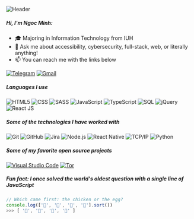 ![Header](https://github.com/ngocminh3107/img/blob/main/White%20and%20Black%20Modern%20Company%20Animated%20Slideshow%20Video.gif)

##### Hi, I'm Ngoc Minh:

- 🎓 Majoring in Information Technology from IUH
- :speech_balloon: Ask me about accessibility, cybersecurity, full-stack, web, or literally anything!
- :mailbox: You can reach me with the links below


[![Telegram](https://img.shields.io/badge/-TELEGRAM-2CA5E0?style=for-the-badge&logo=telegram&logoColor=white)](https://web.telegram.org/k/#@Mihh317)
[![Gmail](https://img.shields.io/badge/-GMAIL-D14836?style=for-the-badge&logo=gmail&logoColor=white)](mailto:ngocminh31072001@gmail.com)

##### Languages I use
![HTML5](https://img.shields.io/badge/-HTML5-000000?style=flat&logo=html5)
![CSS](https://img.shields.io/badge/-CSS-000000?style=flat&logo=css3)
![SASS](https://img.shields.io/badge/-SCSS-000000?style=flat&logo=sass)
![JavaScript](https://img.shields.io/badge/-JavaScript-000000?style=flat&logo=javascript)
![TypeScript](https://img.shields.io/badge/-TypeScript-000000?style=flat&logo=typescript)
![SQL](https://img.shields.io/badge/-SQL-000000?style=flat&logo=postgresql)
![jQuery](https://img.shields.io/badge/-jQuery-000000?style=flat&logo=jQuery&logoColor=0769AD)
![React JS](https://img.shields.io/badge/-React-000000?style=flat&logo=React&logoColor=61DAFB)

##### Some of the technologies I have worked with

![Git](https://img.shields.io/badge/-Git-222222?style=flat&logo=git&logoColor=F05032)
![GitHub](https://img.shields.io/badge/-GitHub-222222?style=flat&logo=github&logoColor=181717)
![Jira](https://img.shields.io/badge/-Jira-222222?style=flat&logo=jira-software&logoColor=white&logoColor=0052CC)
![Node.js](https://img.shields.io/badge/-Node.js-222222?style=flat&logo=node.js&logoColor=339933)
![React Native](https://img.shields.io/badge/-React-222222?style=flat&logo=React&logoColor=61DAFB)
![TCP/IP](https://img.shields.io/badge/-TCP/IP-222222?style=flat&logo=cisco&logoColor=white)
![Python](https://img.shields.io/badge/-Python-222222?style=flat&logo=python)
##### Some of my favorite open source projects

[![Visual Studio Code](https://img.shields.io/badge/-VSCode-444444?style=flat&logo=visual-studio-code&logoColor=007ACC)](https://github.com/microsoft/vscode)
[![Tor](https://img.shields.io/badge/-Tor-444444?style=flat&logo=tor&logoColor=7E4798)](https://www.torproject.org/)

##### Fun fact: I once solved the world's oldest question with a single line of JavaScript
<!-- wi*quL3fcV -->

```javascript
// Which came first: the chicken or the egg?
console.log(['🥚', '🐣', '🐥', '🐔'].sort())
>>> [ '🐔', '🐣', '🐥', '🥚' ]
```

